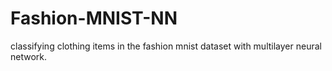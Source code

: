 # Fashion-MNIST-NN
classifying clothing items in the fashion mnist dataset with multilayer neural network.
